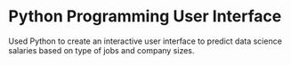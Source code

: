 # Python Programming User Interface
Used Python to create an interactive user interface to predict data science salaries based on type of jobs and company sizes.
